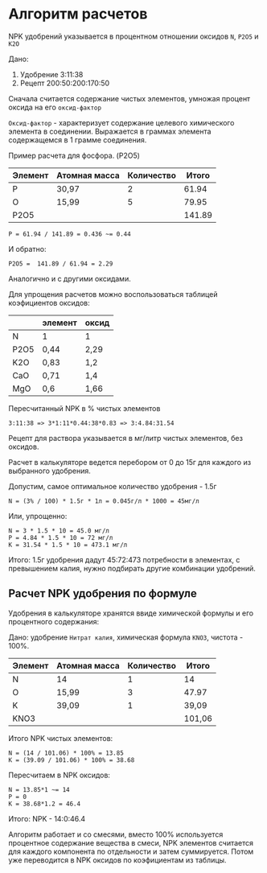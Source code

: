 # Алгоритм расчетов

NPK удобрений указывается в процентном отношении оксидов `N`, `P2O5` и `K2O`

Дано:

1. Удобрение 3:11:38
2. Рецепт 200:50:200:170:50

Сначала считается содержание чистых элементов, умножая процент оксида на его `оксид-фактор`

`Оксид-фактор` - характеризует содержание целевого химического элемента в соединении. Выражается в граммах элемента содержащемся в 1 грамме соединения.

Пример расчета для фосфора. (P2O5)

|Элемент | Атомная масса | Количество | Итого |
|--------|---------------|------------|-------|
| P | 30,97 | 2 | 61.94 |
| O | 15,99 | 5 | 79.95 |
| P2O5 |  |  | 141.89 |

```
P = 61.94 / 141.89 = 0.436 ~= 0.44
```
И обратно:
```
P2O5 =  141.89 / 61.94 = 2.29
```

Аналогично и с другими оксидами.

Для упрощения расчетов можно воспользоваться таблицей коэфициентов оксидов:

|      | элемент   |   оксид |
|------|-----------|---------|
| N    | 1         | 1       |
| P2O5 | 0,44      | 2,29    |
| K2O  | 0,83      | 1,2     |
| CaO  | 0,71      | 1,4     |
| MgO  | 0,6       | 1,66    |


Пересчитанный NPK в % чистых элементов
```
3:11:38 => 3*1:11*0.44:38*0.83 => 3:4.84:31.54
```

Рецепт для раствора указывается в мг/литр чистых элементов, без оксидов.

Расчет в калькуляторе ведется перебором от 0 до 15г для каждого из выбранного удобрения.

Допустим, самое оптимальное количество удобрения - 1.5г

```
N = (3% / 100) * 1.5г * 1л = 0.045г/л * 1000 = 45мг/л 
```
Или, упрощенно:
```
N = 3 * 1.5 * 10 = 45.0 мг/л
P = 4.84 * 1.5 * 10 = 72 мг/л
K = 31.54 * 1.5 * 10 = 473.1 мг/л
```

Итого: 1.5г удобрения дадут 45:72:473 потребности в элементах, с превышением калия, нужно подбирать другие комбинации удобрений.


## Расчет NPK удобрения по формуле

Удобрения в калькуляторе хранятся ввиде химической формулы и его процентного содержания:

Дано: удобрение `Нитрат калия`, химическая формула `KNО3`, чистота - 100%.

|Элемент | Атомная масса | Количество | Итого |
|--------|---------------|------------|-------|
| N | 14 | 1 | 14 |
| O | 15,99 | 3 | 47.97 |
| K | 39,09 | 1 | 39,09 |
| KNO3 |  |  | 101,06 |

Итого NPK чистых элементов: 
```
N = (14 / 101.06) * 100% = 13.85 
K = (39.09 / 101.06) * 100% = 38.68
```

Пересчитаем в NPK оксидов:
``` 
N = 13.85*1 ~= 14
P = 0
K = 38.68*1.2 = 46.4
```

Итого: NPK - 14:0:46.4


Алгоритм работает и со смесями, 
вместо 100% используется процентное содержание вещества в смеси, 
NPK элементов  считается для каждого компонента по отдельности и затем суммируется. 
Потом уже переводится в NPK оксидов по коэфициентам из таблицы.


